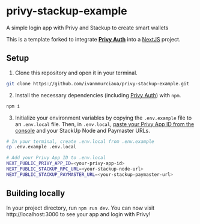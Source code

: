 # privy-stackup-example
A simple login app with Privy and Stackup to create smart wallets

This is a template forked to integrate [**Privy Auth**](https://www.privy.io/) into a [NextJS](https://nextjs.org/) project.

## Setup

1. Clone this repository and open it in your terminal. 
```sh
git clone https://github.com/ivanmmurciaua/privy-stackup-example.git
```

2. Install the necessary dependencies (including [Privy Auth](https://www.npmjs.com/package/@privy-io/react-auth)) with `npm`.
```sh
npm i 
```

3. Initialize your environment variables by copying the `.env.example` file to an `.env.local` file. Then, in `.env.local`, [paste your Privy App ID from the console](https://docs.privy.io/guide/console/api-keys) and your StackUp Node and Paymaster URLs.
```sh
# In your terminal, create .env.local from .env.example
cp .env.example .env.local

# Add your Privy App ID to .env.local
NEXT_PUBLIC_PRIVY_APP_ID=<your-privy-app-id>
NEXT_PUBLIC_STACKUP_RPC_URL=<your-stackup-node-url>
NEXT_PUBLIC_STACKUP_PAYMASTER_URL=<your-stackup-paymaster-url>
```

## Building locally

In your project directory, run `npm run dev`. You can now visit http://localhost:3000 to see your app and login with Privy!
